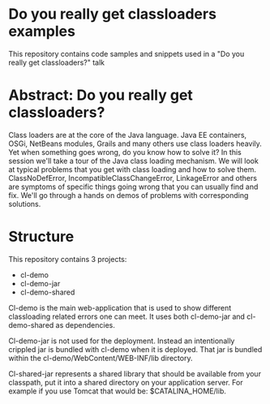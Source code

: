 Do you really get classloaders examples
=======================================

This repository contains code samples and snippets used in a "Do you really get classloaders?" talk

Abstract: Do you really get classloaders? 
========================================
Class loaders are at the core of the Java language. Java EE containers, OSGi, NetBeans modules, Grails and many others use class loaders heavily. Yet when something goes wrong, do you know how to solve it? In this session we'll take a tour of the Java class loading mechanism. We will look at typical problems that you get with class loading and how to solve them. ClassNoDefError, IncompatibleClassChangeError, LinkageError and others are symptoms of specific things going wrong that you can usually find and fix. We'll go through a hands on demos of problems with corresponding solutions.


Structure
=========

This repository contains 3 projects:
* cl-demo
* cl-demo-jar
* cl-demo-shared

Cl-demo is the main web-application that is used to show different classloading related errors one can meet. It uses both cl-demo-jar and cl-demo-shared as dependencies. 

Cl-demo-jar is not used for the deployment. Instead an intentionally crippled jar is bundled with cl-demo when it is deployed. That jar is bundled within the cl-demo/WebContent/WEB-INF/lib directory. 

Cl-shared-jar represents a shared library that should be available from your classpath, put it into a shared directory on your application server. For example if you use Tomcat that would be: $CATALINA_HOME/lib.

